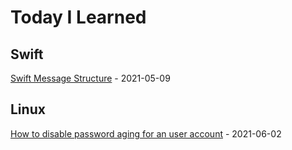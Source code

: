 # Today I Learned

## Swift
[Swift Message Structure](swift/headerblocks.md) - 2021-05-09

## Linux
[How to disable password aging for an user account](linux/expiry_user.md) - 2021-06-02
